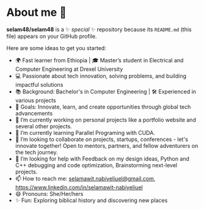 # About me  👋


**selam48/selam48** is a ✨ _special_ ✨ repository because its `README.md` (this file) appears on your GitHub profile.

Here are some ideas to get you started:

- 🌍 Fast learner from Ethiopia | 🎓 Master’s student in Electrical and Computer Engineering at Drexel University
- 💻 Passionate about tech innovation, solving problems, and building impactful solutions
- 📚 Background: Bachelor's in Computer Engineering | 🛠️ Experienced in various projects
- 🎯 Goals: Innovate, learn, and create opportunities through global tech advancements
- 🔭 I’m currently working on personal projects like a portfolio website and several other projects.
- 🌱 I’m currently learning Parallel Programing with CUDA.
- 👯 I’m looking to collaborate on projects, startups, conferences - let's innovate together! Open to mentors, partners, and fellow adventurers on the tech journey.
- 🤔 I’m looking for help with Feedback on my design ideas, Python and C++ debugging and code optimization, Brainstorming next-level projects.
- 📫 How to reach me: selamawit.nabiyeliuel@gmail.com, https://www.linkedin.com/in/selamawit-nabiyeliuel
- 😄 Pronouns: She/Her/hers
- ✨ Fun: Exploring biblical history and discovering new places

